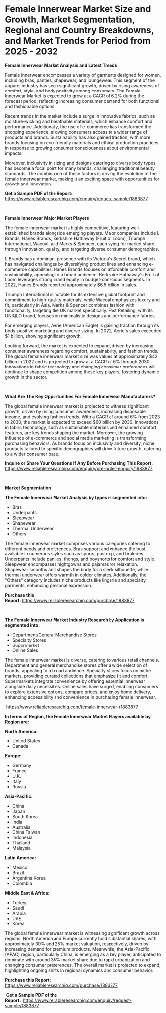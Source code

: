 <p><h1>Female Innerwear Market Size and Growth, Market Segmentation, Regional and Country Breakdowns, and Market Trends for Period from 2025 -  2032</h1></p><p><strong>Female Innerwear Market Analysis and Latest Trends</strong></p>
<p><p>Female innerwear encompasses a variety of garments designed for women, including bras, panties, shapewear, and loungewear. This segment of the apparel industry has seen significant growth, driven by rising awareness of comfort, style, and body positivity among consumers. The Female Innerwear Market is expected to grow at a CAGR of 6.2% during the forecast period, reflecting increasing consumer demand for both functional and fashionable options.</p><p>Recent trends in the market include a surge in innovative fabrics, such as moisture-wicking and breathable materials, which enhance comfort and performance. Additionally, the rise of e-commerce has transformed the shopping experience, allowing consumers access to a wider range of products and brands. Sustainability has also gained traction, with more brands focusing on eco-friendly materials and ethical production practices in response to growing consumer consciousness about environmental impacts.</p><p>Moreover, inclusivity in sizing and designs catering to diverse body types has become a focal point for many brands, challenging traditional beauty standards. The combination of these factors is driving the evolution of the female innerwear market, making it an exciting space with opportunities for growth and innovation.</p></p>
<p><strong>Get a Sample PDF of the Report:&nbsp;</strong> <a href="https://www.reliableresearchiq.com/enquiry/request-sample/1883877?utm_campaign=3172&utm_medium=2&utm_source=Github&utm_content=ia&utm_term=15042025&utm_id=female-innerwear">https://www.reliableresearchiq.com/enquiry/request-sample/1883877</a></p>
<p>&nbsp;</p>
<p><strong>Female Innerwear Major Market Players</strong></p>
<p><p>The female innerwear market is highly competitive, featuring well-established brands alongside emerging players. Major companies include L Brands, Hanes Brands, Berkshire Hathaway (Fruit of Loom), Triumph International, Wacoal, and Marks & Spencer, each vying for market share through innovation, quality, and targeting diverse consumer demographics.</p><p>L Brands has a dominant presence with its Victoria's Secret brand, which has navigated challenges by diversifying product lines and enhancing e-commerce capabilities. Hanes Brands focuses on affordable comfort and sustainability, appealing to a broad audience. Berkshire Hathaway's Fruit of Loom leverages strong brand equity in budget-conscious segments. In 2022, Hanes Brands reported approximately $6.5 billion in sales.</p><p>Triumph International is notable for its extensive global footprint and commitment to high-quality materials, while Wacoal emphasizes luxury and fit, particularly in Asia. Marks & Spencer combines fashion with functionality, targeting the UK market specifically. Fast Retailing, with its UNIQLO brand, focuses on minimalistic designs and performance fabrics.</p><p>For emerging players, Aerie (American Eagle) is gaining traction through its body-positive marketing and diverse sizing. In 2022, Aerie's sales exceeded $1 billion, showing significant growth.</p><p>Looking forward, the market is expected to expand, driven by increasing consumer awareness regarding comfort, sustainability, and fashion trends. The global female innerwear market size was valued at approximately $42 billion in 2022 and is projected to grow at a CAGR of 6% through 2030. Innovations in fabric technology and changing consumer preferences will continue to shape competition among these key players, fostering dynamic growth in the sector.</p></p>
<p>&nbsp;</p>
<p><strong>What Are The Key Opportunities For Female Innerwear Manufacturers?</strong></p>
<p><p>The global female innerwear market is projected to witness significant growth, driven by rising consumer awareness, increasing disposable income, and evolving fashion trends. With a CAGR of around 6% from 2023 to 2030, the market is expected to exceed $60 billion by 2030. Innovations in fabric technology, such as sustainable materials and enhanced comfort features, are key trends shaping the market. Moreover, the growing influence of e-commerce and social media marketing is transforming purchasing behaviors. As brands focus on inclusivity and diversity, niche products tailored to specific demographics will drive future growth, catering to a wider consumer base.</p></p>
<p><strong>Inquire or Share Your Questions If Any Before Purchasing This Report:</strong> <a href="https://www.reliableresearchiq.com/enquiry/pre-order-enquiry/1883877?utm_campaign=3172&utm_medium=2&utm_source=Github&utm_content=ia&utm_term=15042025&utm_id=female-innerwear">https://www.reliableresearchiq.com/enquiry/pre-order-enquiry/1883877</a></p>
<p>&nbsp;</p>
<p><strong>Market Segmentation</strong></p>
<p><strong>The Female Innerwear Market Analysis by types is segmented into:</strong></p>
<p><ul><li>Bras</li><li>Underpants</li><li>Sleepwear</li><li>Shapewear</li><li>Thermal Underwear</li><li>Others</li></ul></p>
<p><p>The female innerwear market comprises various categories catering to different needs and preferences. Bras support and enhance the bust, available in numerous styles such as sports, push-up, and bralettes. Underpants include panties, thongs, and boyshorts for comfort and style. Sleepwear encompasses nightgowns and pajamas for relaxation. Shapewear smooths and shapes the body for a sleek silhouette, while thermal underwear offers warmth in colder climates. Additionally, the "Others" category includes niche products like lingerie and specialty garments, enhancing personal expression.</p></p>
<p><strong>Purchase this Report:&nbsp;</strong><a href="https://www.reliableresearchiq.com/purchase/1883877?utm_campaign=3172&utm_medium=2&utm_source=Github&utm_content=ia&utm_term=15042025&utm_id=female-innerwear">https://www.reliableresearchiq.com/purchase/1883877</a></p>
<p>&nbsp;</p>
<p><strong>The Female Innerwear Market Industry Research by Application is segmented into:</strong></p>
<p><ul><li>Department/General Merchandise Stores</li><li>Specialty Stores</li><li>Supermarket</li><li>Online Sales</li></ul></p>
<p><p>The female innerwear market is diverse, catering to various retail channels. Department and general merchandise stores offer a wide selection of brands, appealing to a broad audience. Specialty stores focus on niche markets, providing curated collections that emphasize fit and comfort. Supermarkets integrate convenience by offering essential innerwear alongside daily necessities. Online sales have surged, enabling consumers to explore extensive options, compare prices, and enjoy home delivery, enhancing accessibility and convenience in purchasing female innerwear.</p></p>
<p><a href="https://www.reliableresearchiq.com/female-innerwear-r1883877?utm_campaign=3172&utm_medium=2&utm_source=Github&utm_content=ia&utm_term=15042025&utm_id=female-innerwear">&nbsp;https://www.reliableresearchiq.com/female-innerwear-r1883877</a></p>
<p><strong>In terms of Region, the Female Innerwear Market Players available by Region are:</strong></p>
<p>
    <p> <strong> North America: </strong>
        <ul>
            <li>United States</li>
            <li>Canada</li>
        </ul>
        </p> 
    <p> <strong> Europe: </strong>
        <ul>
            <li>Germany</li>
            <li>France</li>
            <li>U.K.</li>
            <li>Italy</li>
            <li>Russia</li>
        </ul>
        </p> 
    <p> <strong> Asia-Pacific: </strong>
        <ul>
            <li>China</li>
            <li>Japan</li>
            <li>South Korea</li>
            <li>India</li>
            <li>Australia</li>
            <li>China Taiwan</li>
            <li>Indonesia</li>
            <li>Thailand</li>
            <li>Malaysia</li>
        </ul>
        </p> 
    <p> <strong> Latin America: </strong>
        <ul>
            <li>Mexico</li>
            <li>Brazil</li>
            <li>Argentina Korea</li>
            <li>Colombia</li>
        </ul>
        </p> 
    <p> <strong> Middle East & Africa: </strong>
        <ul>
            <li>Turkey</li>
            <li>Saudi</li>
            <li>Arabia</li>
            <li>UAE</li>
            <li>Korea</li>
        </ul>
    </p>
    </p>
<p><p>The global female innerwear market is witnessing significant growth across regions. North America and Europe currently hold substantial shares, with approximately 30% and 25% market valuation, respectively, driven by increasing demand for premium products. Meanwhile, the Asia-Pacific (APAC) region, particularly China, is emerging as a key player, anticipated to dominate with around 35% market share due to rapid urbanization and changing consumer preferences. The overall market is projected to expand, highlighting ongoing shifts in regional dynamics and consumer behavior.</p></p>
<p><strong>Purchase this Report: </strong><a href="https://www.reliableresearchiq.com/purchase/1883877?utm_campaign=3172&utm_medium=2&utm_source=Github&utm_content=ia&utm_term=15042025&utm_id=female-innerwear">https://www.reliableresearchiq.com/purchase/1883877</a></p>
<p>&nbsp;<strong>Get a Sample PDF of the Report:&nbsp;&nbsp;</strong><a href="https://www.reliableresearchiq.com/enquiry/request-sample/1883877?utm_campaign=3172&utm_medium=2&utm_source=Github&utm_content=ia&utm_term=15042025&utm_id=female-innerwear">https://www.reliableresearchiq.com/enquiry/request-sample/1883877</a></p>
<p><strong></strong></p>
<p><p></p><p></p><p></p></p>
